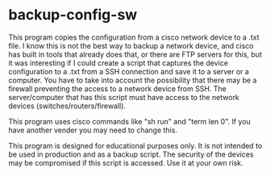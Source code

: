 # backup-config-sw
This program copies the configuration from a cisco network device to a .txt file. 
I know this is not the best way to backup a network device, and cisco has built in tools that already does that, or there are FTP servers for this, but it was interesting if I could create a script that captures the device configuration to a .txt from a SSH connection and save it to a server or a computer. 
You have to take into account the possibility that there may be a firewall preventing the access to a network device from SSH. The server/computer that has this script must have access to the network devices (switches/routers/firewall).

This program uses cisco commands like "sh run" and "term len 0". If you have another vender you may need to change this.

This program is designed for educational purposes only. It is not intended to be used in production and as a backup script. The security of the devices may be compromised if this script is accessed. Use it at your own risk.
